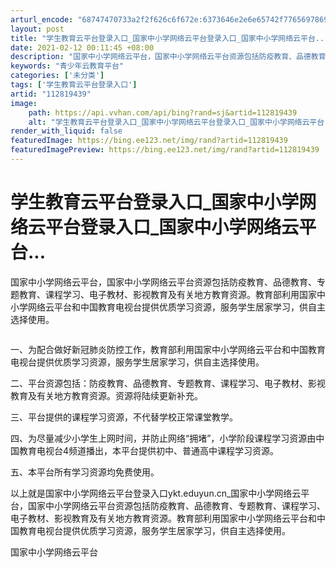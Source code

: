 ```yaml
---
arturl_encode: "68747470733a2f2f626c6f672e:6373646e2e6e65742f77656978696e5f34323531303630382f:61727469636c652f64657461696c732f313132383139343339"
layout: post
title: "学生教育云平台登录入口_国家中小学网络云平台登录入口_国家中小学网络云平台..."
date: 2021-02-12 00:11:45 +08:00
description: "国家中小学网络云平台，国家中小学网络云平台资源包括防疫教育、品德教育、专题教育、课程"
keywords: "青少年云教育平台"
categories: ['未分类']
tags: ['学生教育云平台登录入口']
artid: "112819439"
image:
    path: https://api.vvhan.com/api/bing?rand=sj&artid=112819439
    alt: "学生教育云平台登录入口_国家中小学网络云平台登录入口_国家中小学网络云平台..."
render_with_liquid: false
featuredImage: https://bing.ee123.net/img/rand?artid=112819439
featuredImagePreview: https://bing.ee123.net/img/rand?artid=112819439
---
```


# 学生教育云平台登录入口\_国家中小学网络云平台登录入口\_国家中小学网络云平台...

国家中小学网络云平台，国家中小学网络云平台资源包括防疫教育、品德教育、专题教育、课程学习、电子教材、影视教育及有关地方教育资源。教育部利用国家中小学网络云平台和中国教育电视台提供优质学习资源，服务学生居家学习，供自主选择使用。

![]()

一、为配合做好新冠肺炎防控工作，教育部利用国家中小学网络云平台和中国教育电视台提供优质学习资源，服务学生居家学习，供自主选择使用。

二、平台资源包括：防疫教育、品德教育、专题教育、课程学习、电子教材、影视教育及有关地方教育资源。资源将陆续更新补充。

三、平台提供的课程学习资源，不代替学校正常课堂教学。

四、为尽量减少小学生上网时间，并防止网络“拥堵”，小学阶段课程学习资源由中国教育电视台4频道播出，本平台提供初中、普通高中课程学习资源。

五、本平台所有学习资源均免费使用。

以上就是国家中小学网络云平台登录入口ykt.eduyun.cn\_国家中小学网络云平台，​国家中小学网络云平台资源包括防疫教育、品德教育、专题教育、课程学习、电子教材、影视教育及有关地方教育资源。教育部利用国家中小学网络云平台和中国教育电视台提供优质学习资源，服务学生居家学习，供自主选择使用。

国家中小学网络云平台